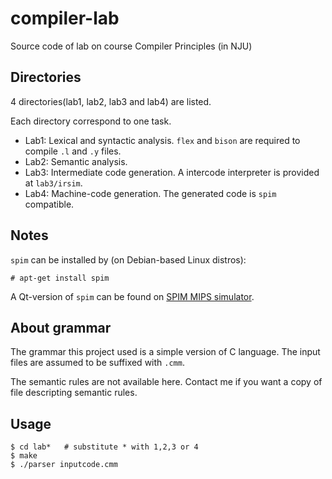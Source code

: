# compiler-lab
Source code of lab on course Compiler Principles (in NJU)

## Directories
4 directories(lab1, lab2, lab3 and lab4) are listed.

Each directory correspond to one task.

- Lab1: Lexical and syntactic analysis. `flex` and `bison` are required to compile `.l` and `.y` files.
- Lab2: Semantic analysis.
- Lab3: Intermediate code generation. A intercode interpreter is provided at `lab3/irsim`.
- Lab4: Machine-code generation. The generated code is `spim` compatible.

## Notes

`spim` can be installed by (on Debian-based Linux distros):

```shell
# apt-get install spim
```

A Qt-version of `spim` can be found on [SPIM MIPS simulator](spimsimulator.sourceforge.net).

## About grammar

The grammar this project used is a simple version of C language.
The input files are assumed to be suffixed with `.cmm`.

The semantic rules are not available here.
Contact me if you want a copy of file descripting semantic rules.

## Usage

``` shell
$ cd lab*	# substitute * with 1,2,3 or 4
$ make
$ ./parser inputcode.cmm
```

